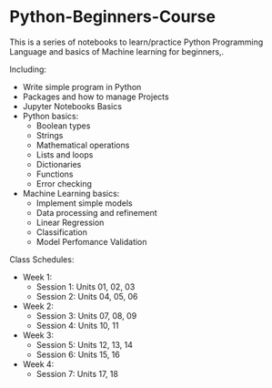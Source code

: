 # Python-Beginners-Course
This is a series of notebooks to learn/practice Python Programming Language and basics of Machine learning for beginners,.

Including:
- Write simple program in Python
- Packages and how to manage Projects
- Jupyter Notebooks Basics
- Python basics:
  - Boolean types
  - Strings
  - Mathematical operations
  - Lists and loops
  - Dictionaries
  - Functions
  - Error checking
- Machine Learning basics:
  - Implement simple models
  - Data processing and refinement
  - Linear Regression
  - Classification
  - Model Perfomance Validation

Class Schedules:
- Week 1:
  - Session 1: Units 01, 02, 03
  - Session 2: Units 04, 05, 06
- Week 2:
  - Session 3: Units 07, 08, 09
  - Session 4: Units 10, 11
- Week 3:
  - Session 5: Units 12, 13, 14
  - Session 6: Units 15, 16
- Week 4:
  - Session 7: Units 17, 18